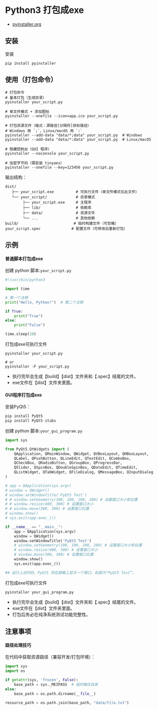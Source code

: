 # Python3 打包成exe

- [pyinstaller.org](https://pyinstaller.org/en/stable/)

## 安装

安装

```shell
pip install pyinstaller
```

## 使用（打包命令）

```shell
# 打包命令
# 基本打包（生成目录）
pyinstaller your_script.py

# 单文件模式 + 添加图标
pyinstaller --onefile --icon=app.ico your_script.py

# 打包资源文件（格式：源路径[分隔符]目标路径）
# Windows 用 `;`，Linux/macOS 用 `:`
pyinstaller --add-data "data/*;data" your_script.py  # Windows
pyinstaller --add-data "data/*:data" your_script.py  # Linux/macOS

# 隐藏控制台（GUI 程序）
pyinstaller --noconsole your_script.py

# 加密字节码（需安装 tinyaes）
pyinstaller --onefile --key=123456 your_script.py
```

输出结构：

```text
dist/
   ├── your_script.exe          # 可执行文件（单文件模式仅此文件）
   └── your_script/             # 目录模式
        ├── your_script.exe     # 主程序
        ├── lib/                # 依赖库
        ├── data/               # 资源文件
        └── ...                 # 其他依赖
build/                         # 临时构建文件（可忽略）
your_script.spec              # 配置文件（可修改后重新打包）
```

## 示例


#### 普通脚本打包成exe

创建 python 脚本:`your_script.py`

```python
#!/usr/bin/python3

import time

# 第一个注释
print("Hello, Python!")  # 第二个注释

if True:
    print("True")
else:
    print("False")

time.sleep(10)
```

打包成exe可执行文件

```shell
pyinstaller your_script.py

# or
pyinstaller -F your_script.py
```

- 执行完毕会生成【build】【dist】文件夹和【.spec】结尾的文件。
- exe文件在【dist】文件夹里面。


#### GUI程序打包成exe

安装PyQt5：

```python
pip install PyQt5
pip install PyQt5-stubs
```

创建 python 脚本:`your_gui_program.py`

```python
import sys

from PyQt5.QtWidgets import (
    QApplication, QMainWindow, QWidget, QVBoxLayout, QHBoxLayout,
    QLabel, QPushButton, QLineEdit, QTextEdit, QComboBox,
    QCheckBox, QRadioButton, QGroupBox, QProgressBar,
    QSlider, QSpinBox, QDoubleSpinBox, QDateEdit, QTimeEdit,
    QListWidget, QTabWidget, QFileDialog, QMessageBox, QInputDialog
)

# app = QApplication(sys.argv)
# window = QWidget()
# window.setWindowTitle('PyQt5 Test')
# # window.setGeometry(100, 100, 200, 200) # 设置窗口大小和位置
# # window.resize(400, 300) # 设置窗口大小
# # window.move(300, 300) # 设置窗口位置
# window.show()
# sys.exit(app.exec_())

if __name__ == "__main__":
    app = QApplication(sys.argv)
    window = QWidget()
    window.setWindowTitle('PyQt5 Test')
    # window.setGeometry(100, 100, 200, 200) # 设置窗口大小和位置
    # window.resize(400, 300) # 设置窗口大小
    # window.move(300, 300) # 设置窗口位置
    window.show()
    sys.exit(app.exec_())

## 运行上述代码，PyQt5 将在屏幕上显示一个窗口，标题为“PyQt5 Test”。
```

打包成exe可执行文件

```shell
pyinstaller your_gui_program.py
```

- 执行完毕会生成【build】【dist】文件夹和【.spec】结尾的文件。
- exe文件在【dist】文件夹里面。
- 打包后务必在纯净系统测试功能完整性。

## 注意事项

#### 路径处理技巧

在代码中获取资源路径（兼容开发/打包环境）：

```python
import sys
import os

if getattr(sys, 'frozen', False):
    base_path = sys._MEIPASS  # 临时解压目录
else:
    base_path = os.path.dirname(__file__)

resource_path = os.path.join(base_path, "data/file.txt")
```
